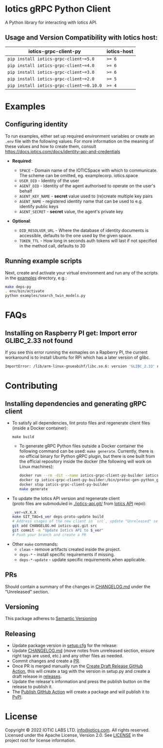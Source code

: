 # Iotics gRPC Python Client
A Python library for interacting with Iotics API.


## Usage and Version Compatibility with Iotics host:

| iotics-grpc-client-py | iotics-host |
|----------------------| ----------- |
|      `pip install iotics-grpc-client~=5.0`       | `>= 6`       |
|      `pip install iotics-grpc-client~=4.0`       | `>= 6`       |
|      `pip install iotics-grpc-client~=3.0`       | `>= 6`       |
|      `pip install iotics-grpc-client~=2.0`       | `>= 5`       |
|      `pip install iotics-grpc-client~=0.10.0`      | `>= 4`     |



# Examples
## Configuring identity
To run examples, either set up required environment variables or create an `.env` file with the following values. For
more information on the meaning of these values and how to create them, consult https://docs.iotics.com/docs/identity-api-and-credentials
* __Required__:
  * `SPACE` - Domain name of the IOTICSpace with which to communicate. The scheme can be omitted, eg. examplecorp.
    iotics.space
  * `USER_DID` - Identity of the user
  * `AGENT_DID` - Identity of the agent authorised to operate on the user's behalf
  * `AGENT_KEY_NAME` - __secret__ value used to (re)create multiple key pairs
  * `AGENT_NAME` - registered identity name that can be used to e.g. identify public keys
  * `AGENT_SECRET` - __secret__ value, the agent's private key

* __Optional__:
  * `DID_RESOLVER_URL` - Where the database of identity documents is accessible, defaults to the one used by the given 
    space.
  * `TOKEN_TTL` - How long in seconds auth tokens will last if not specified in the method call, defaults to 30
## Running example scripts
Next, create and activate your virtual environment and run any of the scripts in the [examples](https://github.com/Iotic-Labs/iotics-grpc-client-py/tree/main/examples) directory, 
e.g.:
```bash
make deps-py
. env/bin/activate
python examples/search_twin_models.py
```


# FAQs

## Installing on Raspberry PI get: Import error GLIBC_2.33 not found

If you see this error running the exmaples on a Rapberry PI, the current workaround is to install Ubuntu for RPi which has a later version of glibc.

```bash
ImportError: /lib/arm-linux-gnueabihf/libc.so.6: version 'GLIBC_2.33' not found (required by /home/pi/work/starting/iotics-grpc-client-py/env/lib/python3.9/site-packages/grpc/_cython/cygrpc.cpython-39-arm-linux-gnueabihf.so)
```



# Contributing


## Installing dependencies and generating gRPC client
* To satisfy all dependencies, lint proto files and regenerate client files (inside a Docker container):
  ```shell
  make build
  ```
  * To generate gRPC Python files outside a Docker container the following command can be used: `make generate`.
    Currently, there is no official binary for Python gRPC plugin, but there is one built from the official repository
    inside the docker (the following will work on Linux machines):
    ```bash
    docker run --rm -dit --name iotics-grpc-client-py-builder iotics-grpc-client-py-builder /bin/bash
    docker cp iotics-grpc-client-py-builder:/bin/protoc-gen-python_grpc env/bin/protoc-gen-python_grpc
    docker stop iotics-grpc-client-py-builder
    make generate
    ```
* To update the Iotics API version and regenerate client  
  (proto files are submoduled in [./iotics-api.git/](./iotics-api.git)
  from [Iotics API](https://github.com/Iotic-Labs/api) repo):
  ```bash
  _ver=vX.X.X
  make GIT_TAG=$_ver deps-proto-update build
  # Address usages of the new client in `src`, update "Unreleased" section in CHANGELOG.md, then:
  git add CHANGELOG.md iotics-api.git src
  git commit -m "Update Iotics API to $_ver"
  # Push your branch and create a PR
  ```
* Other `make` commands:
  * `clean` - remove artifacts created inside the project.
  * `deps-*` - install specific requirements if missing.
  * `deps-*-update` - update specific requirements when applicable.


## PRs
Should contain a summary of the changes in [CHANGELOG.md](https://github.com/Iotic-Labs/iotics-grpc-client-py/blob/main/CHANGELOG.md) under the "Unreleased" section.


## Versioning

This package adheres to [Semantic Versioning](https://semver.org/spec/v2.0.0.html)


## Releasing
* Update package version in [setup.cfg](./setup.cfg) for the release:
* Update [CHANGELOG.md](./CHANGELOG.md) (move notes from unreleased section, ensure right tags are used, etc.)
  and any other files as needed.
* Commit changes and create a [PR](https://github.com/Iotic-Labs/iotics-grpc-client-py/compare).
* Once PR is merged manually run the [Create Draft Release GitHub Action](https://github.com/Iotic-Labs/iotics-grpc-client-py/actions/workflows/draft_release.yml), this will create a tag with the version in setup.py and create a draft release in [releases](https://github.com/Iotic-Labs/iotics-grpc-client-py/releases).
* Update the release's information and press the publish button on the release to publish it.
* The [Publish GitHub Action](https://github.com/Iotic-Labs/iotics-grpc-client-ts/actions/workflows/publish.yml)
  will create a package and will publish it to [PyPI](https://pypi.org/project/iotics-grpc-client).


# License

Copyright © 2022 IOTIC LABS LTD. info@iotics.com. All rights reserved. Licensed under the Apache License, Version 2.0. See [LICENSE](https://github.com/Iotic-Labs/iotics-grpc-client-py/tree/main/LICENSE) in the project root for license information.

